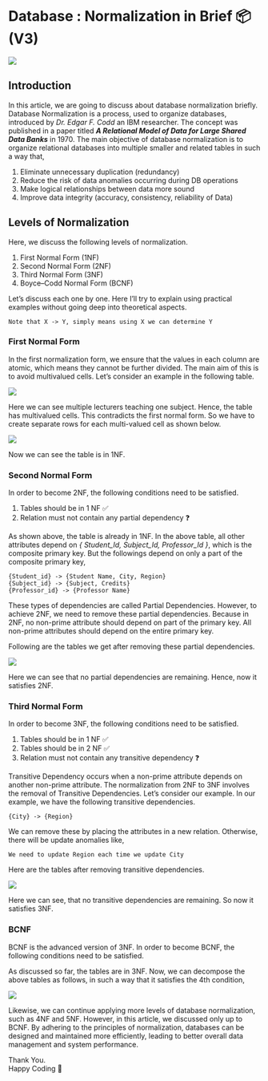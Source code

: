 # Database : Normalization in Brief 📦 (V3)

![](/images/1_8-euwLlm1x7WGIYim7d7IA1.png)

## Introduction

In this article, we are going to discuss about database normalization briefly. Database Normalization is a process, used to organize databases, introduced by *Dr. Edgar F. Codd* an IBM researcher. The concept was published in a paper titled ***A Relational Model of Data for Large Shared Data Banks*** in 1970.
The main objective of database normalization is to organize relational databases into multiple smaller and related tables in such a way that,

1. Eliminate unnecessary duplication \(redundancy\)
2. Reduce the risk of data anomalies occurring during DB operations
3. Make logical relationships between data more sound
4. Improve data integrity \(accuracy, consistency, reliability of Data\)

## Levels of Normalization

Here, we discuss the following levels of normalization.

1. First Normal Form \(1NF\)
2. Second Normal Form \(2NF\)
3. Third Normal Form \(3NF\)
4. Boyce–Codd Normal Form \(BCNF\)

Let’s discuss each one by one. Here I’ll try to explain using practical examples without going deep into theoretical aspects.

```
Note that X -> Y, simply means using X we can determine Y
```

### First Normal Form

In the first normalization form, we ensure that the values in each column are atomic, which means they cannot be further divided. The main aim of this is to avoid multivalued cells. Let’s consider an example in the following table.

![](/images/1*xhr4AatisvsSgD7jcMdFeQ.png)

Here we can see multiple lecturers teaching one subject. Hence, the table has multivalued cells. This contradicts the first normal form. So we have to create separate rows for each multi\-valued cell as shown below.

![](/images/1*4UwCACRx1XA9OvGiOo5JTg.png)

Now we can see the table is in 1NF.

### Second Normal Form

In order to become 2NF, the following conditions need to be satisfied.

1. Tables should be in 1 NF ✅
2. Relation must not contain any partial dependency ❓


As shown above, the table is already in 1NF. In the above table, all other attributes depend on *\{ Student\_Id, Subject\_Id, Professor\_Id \}*, which is the composite primary key. But the followings depend on only a part of the composite primary key,

```
{Student_id} -> {Student Name, City, Region}
{Subject_id} -> {Subject, Credits}
{Professor_id} -> {Professor Name}
```

These types of dependencies are called Partial Dependencies. However, to achieve 2NF, we need to remove these partial dependencies. Because in 2NF, no non\-prime attribute should depend on part of the primary key. All non\-prime attributes should depend on the entire primary key.

Following are the tables we get after removing these partial dependencies.

![](/images/1*GliGlJPYy1ZcAbxncj_5Ug.png)

Here we can see that no partial dependencies are remaining. Hence, now it satisfies 2NF.

### Third Normal Form

In order to become 3NF, the following conditions need to be satisfied.

1. Tables should be in 1 NF ✅
2. Tables should be in 2 NF ✅
3. Relation must not contain any transitive dependency ❓


Transitive Dependency occurs when a non\-prime attribute depends on another non\-prime attribute. The normalization from 2NF to 3NF involves the removal of Transitive Dependencies. Let’s consider our example. In our example, we have the following transitive dependencies.

```
{City} -> {Region}
```

We can remove these by placing the attributes in a new relation. Otherwise, there will be update anomalies like,

```
We need to update Region each time we update City
```

Here are the tables after removing transitive dependencies.

![](/images/1*BpZacmsxWLSmAADDCJ1c9Q.png)

Here we can see, that no transitive dependencies are remaining. So now it satisfies 3NF.

### BCNF

BCNF is the advanced version of 3NF. In order to become BCNF, the following conditions need to be satisfied.

As discussed so far, the tables are in 3NF. Now, we can decompose the above tables as follows, in such a way that it satisfies the 4th condition,

![](/images/1*qLh_SEPLl9tPtJYqlhzz-w.png)

Likewise, we can continue applying more levels of database normalization, such as 4NF and 5NF. However, in this article, we discussed only up to BCNF. By adhering to the principles of normalization, databases can be designed and maintained more efficiently, leading to better overall data management and system performance.

Thank You.\
Happy Coding 🙌
